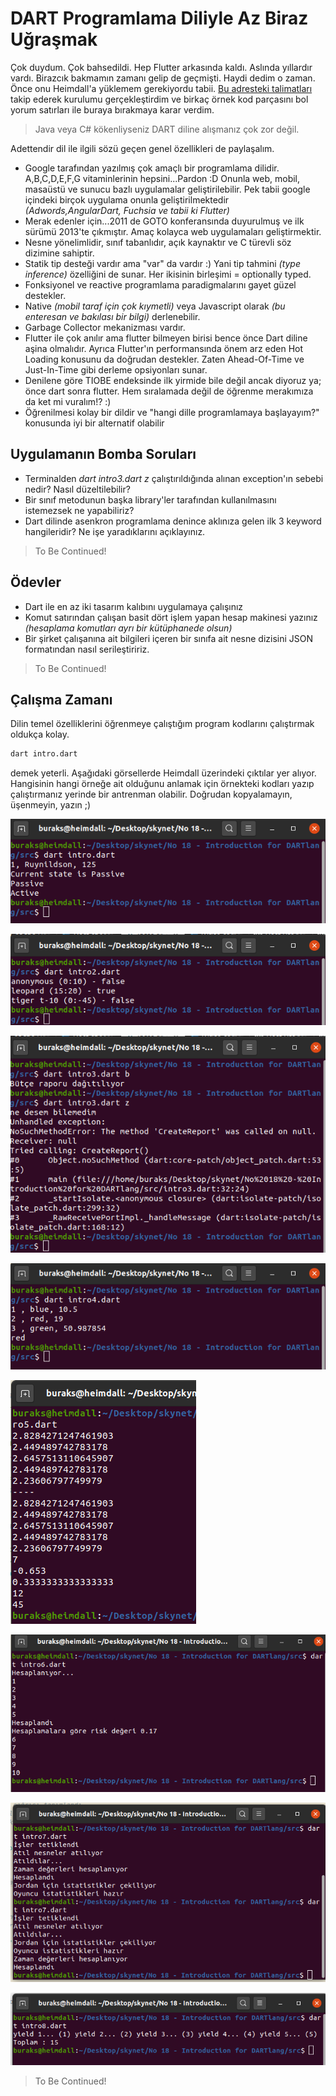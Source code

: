 # DART Programlama Diliyle Az Biraz Uğraşmak

Çok duydum. Çok bahsedildi. Hep Flutter arkasında kaldı. Aslında yıllardır vardı. Birazcık bakmamın zamanı gelip de geçmişti. Haydi dedim o zaman. Önce onu Heimdall'a yüklemem gerekiyordu tabii. [Bu adresteki talimatları](https://dart.dev/get-dart) takip ederek kurulumu gerçekleştirdim ve birkaç örnek kod parçasını bol yorum satırları ile buraya bırakmaya karar verdim.

>Java veya C# kökenliyseniz DART diline alışmanız çok zor değil.

Adettendir dil ile ilgili sözü geçen genel özellikleri de paylaşalım.

- Google tarafından yazılmış çok amaçlı bir programlama dilidir. A,B,C,D,E,F,G vitaminlerinin hepsini...Pardon :D Onunla web, mobil, masaüstü ve sunucu bazlı uygulamalar geliştirilebilir. Pek tabii google içindeki birçok uygulama onunla geliştirilmektedir _(Adwords,AngularDart, Fuchsia ve tabii ki Flutter)_
- Merak edenler için...2011 de GOTO konferansında duyurulmuş ve ilk sürümü 2013'te çıkmıştır. Amaç kolayca web uygulamaları geliştirmektir.
- Nesne yönelimlidir, sınıf tabanlıdır, açık kaynaktır ve C türevli söz dizimine sahiptir.
- Statik tip desteği vardır ama "var" da vardır :) Yani tip tahmini _(type inference)_ özelliğini de sunar. Her ikisinin birleşimi = optionally typed. 
- Fonksiyonel ve reactive programlama paradigmalarını gayet güzel destekler.
- Native _(mobil taraf için çok kıymetli)_ veya Javascript olarak _(bu enteresan ve bakılası bir bilgi)_ derlenebilir. 
- Garbage Collector mekanizması vardır.
- Flutter ile çok anılır ama flutter bilmeyen birisi bence önce Dart diline aşina olmalıdır. Ayrıca Flutter'ın performansında önem arz eden Hot Loading konusunu da doğrudan destekler. Zaten Ahead-Of-Time ve Just-In-Time gibi derleme opsiyonları sunar.
- Denilene göre TIOBE endeksinde ilk yirmide bile değil ancak diyoruz ya; önce dart sonra flutter. Hem sıralamada değil de öğrenme merakımıza da ket mi vuralım!? :)
- Öğrenilmesi kolay bir dildir ve "hangi dille programlamaya başlayayım?" konusunda iyi bir alternatif olabilir

## Uygulamanın Bomba Soruları

- Terminalden _dart intro3.dart z_ çalıştırıldığında alınan exception'ın sebebi nedir? Nasıl düzeltilebilir?
- Bir sınıf metodunun başka library'ler tarafından kullanılmasını istemezsek ne yapabiliriz?
- Dart dilinde asenkron programlama denince aklınıza gelen ilk 3 keyword hangileridir? Ne işe yaradıklarını açıklayınız.

>To Be Continued!

## Ödevler

- Dart ile en az iki tasarım kalıbını uygulamaya çalışınız
- Komut satırından çalışan basit dört işlem yapan hesap makinesi yazınız _(hesaplama komutları ayrı bir kütüphanede olsun)_
- Bir şirket çalışanına ait bilgileri içeren bir sınıfa ait nesne dizisini JSON formatından nasıl serileştiririz.

>To Be Continued!

## Çalışma Zamanı

Dilin temel özelliklerini öğrenmeye çalıştığım program kodlarını çalıştırmak oldukça kolay.

```bash
dart intro.dart
```

demek yeterli. Aşağıdaki görsellerde Heimdall üzerindeki çıktılar yer alıyor. Hangisinin hangi örneğe ait olduğunu anlamak için örnekteki kodları yazıp çalıştırmanız yerinde bir antrenman olabilir. Doğrudan kopyalamayın, üşenmeyin, yazın ;)

![Screenshot_1.png](./assets/Screenshot_1.png)

![Screenshot_2.png](./assets/Screenshot_2.png)

![Screenshot_3.png](./assets/Screenshot_3.png)

![Screenshot_4.png](./assets/Screenshot_4.png)

![Screenshot_5.png](./assets/Screenshot_5.png)

![Screenshot_6.png](./assets/Screenshot_6.png)

![Screenshot_7.png](./assets/Screenshot_7.png)

![Screenshot_8.png](./assets/Screenshot_8.png)

>To Be Continued!
